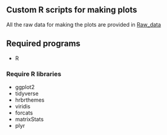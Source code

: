 ## Custom R scripts for making plots
All the raw data for making the plots are provided in [Raw_data](Raw_data)

## Required programs

* R

### Require R libraries

* ggplot2
* tidyverse
* hrbrthemes
* viridis
* forcats
* matrixStats
* plyr

